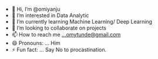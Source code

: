 - 👋 Hi, I’m @omiyanju
- 👀 I’m interested in Data Analytic
- 🌱 I’m currently learning Machine Learning/ Deep Learning
- 💞️ I’m looking to collaborate on projects
- 📫 How to reach me ...omytunde@gmail.com
- 😄 Pronouns: ... Him
- ⚡ Fun fact: ... Say No to procastination. 

<!---
omiyanju/omiyanju is a ✨ special ✨ repository because its `README.md` (this file) appears on your GitHub profile.
You can click the Preview link to take a look at your changes.
--->
